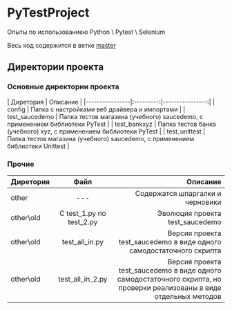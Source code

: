 # PyTestProject

Опыты по использованиею Python \ Pytest \ Selenium

Весь код содержится в ветке [master](https://github.com/SirRumata/PyTestProject/tree/master)

## Директории проекта
### Основные директории проекта
| Диретория | Описание |
|----------------|:---------:|----------------:|
| config | Папка с настройками веб драйвера и импортами |
| test_saucedemo | Папка тестов магазина (учебного) saucedemo, с применением библиотеки PyTest |
| test_bankxyz | Папка тестов банка (учебного) xyz, с применением библиотеки PyTest |
| test_unittest | Папка тестов магазина (учебного) saucedemo, с применением библиотеки Unittest  |

### Прочие
| Диретория | Файл | Описание |
|----------------|:---------:|----------------:|
| other | --- | Содержатся шпаргалки и черновики |
| other\old | С test_1.py по test_2.py | Эволюция проекта test_saucedemo |
| other\old | test_all_in.py | Версия проекта test_saucedemo в виде одного самодостаточного скрипта |
| other\old | test_all_in_2.py | Версия проекта test_saucedemo в виде одного самодостаточного скрипта, но проверки реализованы в виде отдельных методов |
